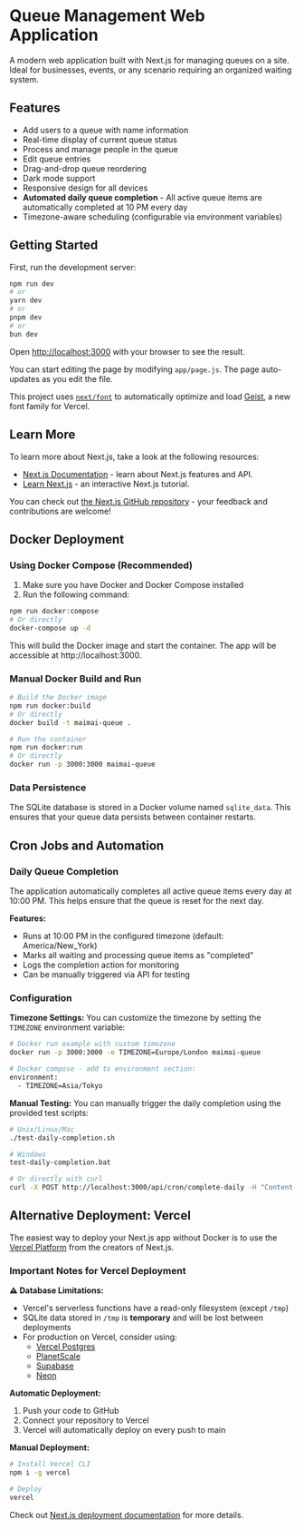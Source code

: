 # Queue Management Web Application

A modern web application built with Next.js for managing queues on a site. Ideal for businesses, events, or any scenario requiring an organized waiting system.

## Features

- Add users to a queue with name information
- Real-time display of current queue status
- Process and manage people in the queue
- Edit queue entries
- Drag-and-drop queue reordering
- Dark mode support
- Responsive design for all devices
- **Automated daily queue completion** - All active queue items are automatically completed at 10 PM every day
- Timezone-aware scheduling (configurable via environment variables)

## Getting Started

First, run the development server:

```bash
npm run dev
# or
yarn dev
# or
pnpm dev
# or
bun dev
```

Open [http://localhost:3000](http://localhost:3000) with your browser to see the result.

You can start editing the page by modifying `app/page.js`. The page auto-updates as you edit the file.

This project uses [`next/font`](https://nextjs.org/docs/app/building-your-application/optimizing/fonts) to automatically optimize and load [Geist](https://vercel.com/font), a new font family for Vercel.

## Learn More

To learn more about Next.js, take a look at the following resources:

- [Next.js Documentation](https://nextjs.org/docs) - learn about Next.js features and API.
- [Learn Next.js](https://nextjs.org/learn) - an interactive Next.js tutorial.

You can check out [the Next.js GitHub repository](https://github.com/vercel/next.js) - your feedback and contributions are welcome!

## Docker Deployment

### Using Docker Compose (Recommended)

1. Make sure you have Docker and Docker Compose installed
2. Run the following command:

```bash
npm run docker:compose
# Or directly
docker-compose up -d
```

This will build the Docker image and start the container. The app will be accessible at http://localhost:3000.

### Manual Docker Build and Run

```bash
# Build the Docker image
npm run docker:build
# Or directly
docker build -t maimai-queue .

# Run the container
npm run docker:run
# Or directly
docker run -p 3000:3000 maimai-queue
```

### Data Persistence

The SQLite database is stored in a Docker volume named `sqlite_data`. This ensures that your queue data persists between container restarts.

## Cron Jobs and Automation

### Daily Queue Completion

The application automatically completes all active queue items every day at 10:00 PM. This helps ensure that the queue is reset for the next day.

**Features:**
- Runs at 10:00 PM in the configured timezone (default: America/New_York)
- Marks all waiting and processing queue items as "completed"
- Logs the completion action for monitoring
- Can be manually triggered via API for testing

### Configuration

**Timezone Settings:**
You can customize the timezone by setting the `TIMEZONE` environment variable:

```bash
# Docker run example with custom timezone
docker run -p 3000:3000 -e TIMEZONE=Europe/London maimai-queue

# Docker compose - add to environment section:
environment:
  - TIMEZONE=Asia/Tokyo
```

**Manual Testing:**
You can manually trigger the daily completion using the provided test scripts:

```bash
# Unix/Linux/Mac
./test-daily-completion.sh

# Windows
test-daily-completion.bat

# Or directly with curl
curl -X POST http://localhost:3000/api/cron/complete-daily -H "Content-Type: application/json"
```

## Alternative Deployment: Vercel

The easiest way to deploy your Next.js app without Docker is to use the [Vercel Platform](https://vercel.com/new?utm_medium=default-template&filter=next.js&utm_source=create-next-app&utm_campaign=create-next-app-readme) from the creators of Next.js.

### Important Notes for Vercel Deployment

**⚠️ Database Limitations:**

- Vercel's serverless functions have a read-only filesystem (except `/tmp`)
- SQLite data stored in `/tmp` is **temporary** and will be lost between deployments
- For production on Vercel, consider using:
  - [Vercel Postgres](https://vercel.com/docs/storage/vercel-postgres)
  - [PlanetScale](https://planetscale.com/)
  - [Supabase](https://supabase.com/)
  - [Neon](https://neon.tech/)

**Automatic Deployment:**

1. Push your code to GitHub
2. Connect your repository to Vercel
3. Vercel will automatically deploy on every push to main

**Manual Deployment:**

```bash
# Install Vercel CLI
npm i -g vercel

# Deploy
vercel
```

Check out [Next.js deployment documentation](https://nextjs.org/docs/app/building-your-application/deploying) for more details.
